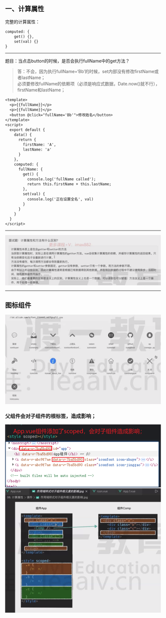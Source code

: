 ## 一、计算属性
完整的计算属性：
```vue
computed: {
    get() {},
    set(val) {}
}
```
<hr>

题目：当点击button的时候，是否会执行fullName中的get方法？<br>
> 答：不会，因为执行fullName=‘Bb’的时候，set内部没有修改firstName或者lastName；<br>
> 必须要修改fullName的依赖项（必须是响应式数据，Date.now()就不行），firstName和lastName；
```vue
<template>
  <p>{{fullName}}</p>
  <p>{{fullName}}</p>
  <button @click="fullName='Bb'">修改姓名</button>
</template>
<script>
  export default {
    data() {
      return {
        firstName: 'A',
        lastName: 'a'
      }
    },
    computed: {
      fullName: {
        get() {
          console.log('fullName called');
          return this.firstName + this.lastName;
        },
        set(val) {
          console.log('正在设置全名', val)
        }
      }
    }
  }
</script>
```
<hr>

![](../图集/10-计算属性和方法的区别.png)
<hr>

## 图标组件
![](../图集/10-图标组件-icon名.png)

### 父组件会对子组件的根标签，造成影响；
![](../图集/10-图标组件-父组件对子组件的影响1.png)
![](../图集/10-图标组件-父组件对子组件的影响2.png)
